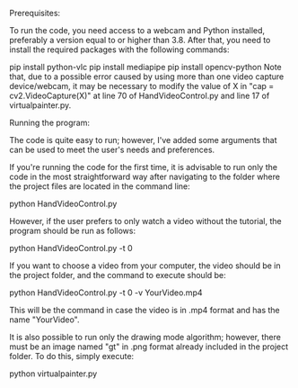 Prerequisites: 

To run the code, you need access to a webcam and Python installed, preferably a version equal to or higher than 3.8. After that, you need to install the required packages with the following commands:

pip install python-vlc
pip install mediapipe
pip install opencv-python
Note that, due to a possible error caused by using more than one video capture device/webcam, it may be necessary to modify the value of X in "cap = cv2.VideoCapture(X)" at line 70 of HandVideoControl.py and line 17 of virtualpainter.py.

Running the program: 

The code is quite easy to run; however, I've added some arguments that can be used to meet the user's needs and preferences.

If you're running the code for the first time, it is advisable to run only the code in the most straightforward way after navigating to the folder where the project files are located in the command line:

python HandVideoControl.py

However, if the user prefers to only watch a video without the tutorial, the program should be run as follows:

python HandVideoControl.py -t 0

If you want to choose a video from your computer, the video should be in the project folder, and the command to execute should be:

python HandVideoControl.py -t 0 -v YourVideo.mp4

This will be the command in case the video is in .mp4 format and has the name "YourVideo".

It is also possible to run only the drawing mode algorithm; however, there must be an image named "gt" in .png format already included in the project folder. To do this, simply execute:

python virtualpainter.py
